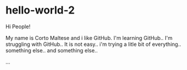 # hello-world-2

Hi People!

My name is Corto Maltese and i like GitHub.
I'm learning GitHub..
I'm struggling with GitHub..
It is not easy..
i'm trying a litle bit of everything..
something else..
and something else..

...
